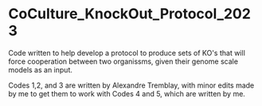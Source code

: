 # CoCulture_KnockOut_Protocol_2023

Code written to help develop a protocol to produce sets of KO's that will force cooperation between two organissms, given their genome scale models as an input.

Codes 1,2, and 3 are written by Alexandre Tremblay, with minor edits made by me to get them to work with Codes 4 and 5, which are written by me.
